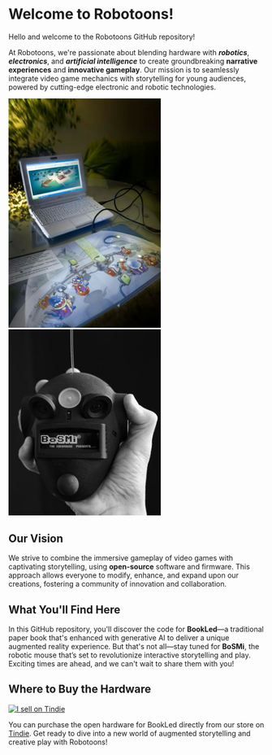 # Welcome to Robotoons!

Hello and welcome to the Robotoons GitHub repository!

At Robotoons, we're passionate about blending hardware with ***robotics***, ***electronics***, and ***artificial intelligence*** to create groundbreaking **narrative experiences** and **innovative gameplay**. Our mission is to seamlessly integrate video game mechanics with storytelling for young audiences, powered by cutting-edge electronic and robotic technologies.

<img src="docs/images/bookled_with_pc.jpg" alt="BookLed connected to a PC" width="300">
<img src="docs/images/bosmi_bn_lowres_2.jpg" alt="BoSMi the robomouse" width="300">

## Our Vision

We strive to combine the immersive gameplay of video games with captivating storytelling, using **open-source** software and firmware. This approach allows everyone to modify, enhance, and expand upon our creations, fostering a community of innovation and collaboration.

## What You'll Find Here

In this GitHub repository, you'll discover the code for **BookLed**—a traditional paper book that's enhanced with generative AI to deliver a unique augmented reality experience. But that's not all—stay tuned for **BoSMi**, the robotic mouse that’s set to revolutionize interactive storytelling and play. Exciting times are ahead, and we can't wait to share them with you!

## Where to Buy the Hardware

<a href="https://www.tindie.com/stores/robotoons/?ref=offsite_badges&utm_source=sellers_robotoons&utm_medium=badges&utm_campaign=badge_medium"><img src="https://d2ss6ovg47m0r5.cloudfront.net/badges/tindie-mediums.png" alt="I sell on Tindie" width="150" height="78"></a>

You can purchase the open hardware for BookLed directly from our store on [Tindie](https://www.tindie.com/products/robotoons/bookled/). Get ready to dive into a new world of augmented storytelling and creative play with Robotoons!
<!---
robotoons/robotoons is a ✨ special ✨ repository containing open FW and open SW for Robotoons open HW products.
--->
